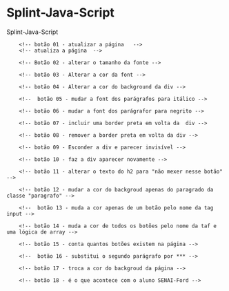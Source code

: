 # Splint-Java-Script
Splint-Java-Script
        
        <!-- botão 01 - atualizar a página   -->
        <!-- atualiza a página  -->

        <!-- Botão 02 - alterar o tamanho da fonte -->

        <!-- botão 03 - Alterar a cor da font -->

        <!-- botão 04 - Alterar a cor do background da div -->

        <!--  botão 05 - mudar a font dos parágrafos para itálico -->

        <!-- botão 06 - mudar a font dos parágrafor para negrito -->

        <!-- botão 07 - incluir uma border preta em volta da  div -->

        <!-- botão 08 - remover a border preta em volta da div -->

        <!-- botão 09 - Esconder a div e parecer invisível -->

        <!-- botão 10 - faz a div aparecer novamente -->

        <!-- botão 11 - alterar o texto do h2 para "não mexer nesse botão" -->

        <!-- botão 12 - mudar a cor do backgroud apenas do paragrado da classe "paragrafo" -->

        <!--  botão 13 - muda a cor apenas de um botão pelo nome da tag input -->

        <!-- botão 14 - muda a cor de todos os botões pelo nome da taf e uma lógica de array -->

        <!-- botão 15 - conta quantos botões existem na página -->

        <!--  botão 16 - substitui o segundo parágrafo por *** -->

        <!-- botão 17 - troca a cor do backgroud da página -->

        <!-- botão 18 - é o que acontece com o aluno SENAI-Ford -->
